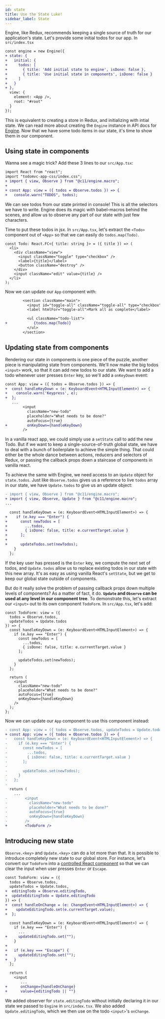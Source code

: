 ```yaml
---
id: state
title: Use the State Luke!
sidebar_label: State
---
```


Engine, like Redux, recommends keeping a single source of truth for our
application's state. Let's provide some initial todos for our app. In
`src/index.tsx`

```diff
const engine = new Engine({
+ state: {
+   initial: {
+     todos: [
+       { title: 'Add initial state to engine', isDone: false },
+       { title: 'Use initial state in components', isDone: false }
+     ]
+   }
+ },
  view: {
    element: <App />,
    root: "#root"
  }
});
```

This is equivalent to creating a store in Redux, and initializing with intial
state. We can read more about creating the `Engine` instance in API docs for
[Engine](/docs/api/engine). Now that we have some todo items in our state, it's time
to show them in our component.

## Using state in components

Wanna see a magic trick? Add these 3 lines to our `src/App.tsx`:

```diff
import React from "react";
import "todomvc-app-css/index.css";
+ import { view, Observe } from "@c11/engine.macro";
+
+ const App: view = ({ todos = Observe.todos }) => {
+   console.warn("TODOS", todos);
```

We can see todos from our state printed in console! This is all the selectors we
have to write. Engine does its magic with babel-macros behind the scenes, and
allow us to observe any part of our state with just few characters.

Time to put these todos in jsx. In `src/App.tsx`, let's extract the `<Todo>`
component out of `<App>` so that we can easily do `todos.map(Todo)`.

```tsx
const Todo: React.FC<{ title: string }> = ({ title }) => (
  <li>
    <div className="view">
      <input className="toggle" type="checkbox" />
      <label>{title}</label>
      <button className="destroy" />
    </div>
    <input className="edit" value={title} />
  </li>
);
```

Now we can update our `App` component with:

```diff
        <section className="main">
          <input id="toggle-all" className="toggle-all" type="checkbox" />
          <label htmlFor="toggle-all">Mark all as complete</label>

          <ul className="todo-list">
+            {todos.map(Todo)}
          </ul>
        </section>
```

## Updating state from components

Rendering our state in components is one piece of the puzzle, another piece is
manipulating state from components. We'll now make the big todos `<input>` work,
so that it can add new todos to our state. We want to add a todo whenever user
presses `Enter` key, so we'll add a `onKeyDown` event:

```diff
const App: view = ({ todos = Observe.todos }) => {
+  const handleKeyDown = (e: KeyboardEvent<HTMLInputElement>) => {
+    console.warn('Keypress', e);
+  };
   ...
        <input
          className="new-todo"
          placeholder="What needs to be done?"
          autoFocus={true}
+         onKeyDown={handleKeyDown}
        />
```

In a vanilla react app, we could simply use a `setState` call to add the new
Todo. But if we want to keep a single-source-of-truth global state, we have to
deal with a bunch of boilerplate to achieve the simple thing. That could either
be the whole dance between actions, reducers and selectors of Redux, or passing
the callback props down a staircase of components in vanilla react.

To achieve the same with Engine, we need access to an `Update` object for
`state.todos`. Just like `Observe.todos` gives us a reference to live `todos`
array in our state, we have `Update.todos` to give us an update object:

```diff
- import { view, Observe } from "@c11/engine.macro";
+ import { view, Observe, Update } from "@c11/engine.macro";
...

  const handleKeyDown = (e: KeyboardEvent<HTMLInputElement>) => {
+    if (e.key === "Enter") {
+      const newTodos = [
+        ...todos,
+        { isDone: false, title: e.currentTarget.value }
+      ];
+
+      updateTodos.set(newTodos);
    }
  };
```

If the key user has pressed is the `Enter` key, we compute the next set of
todos, and `Update.todos` allow us to replace existing todos in our state with
this new array. It's as easy as using vanilla React's `setState`, but we get to
keep our global state outside of components.

But do it really solve the problem of passing callback props down multiple
levels of components? As a matter of fact, it do. **`Update` and `Observe` can
be used at any level in our component tree**. To demonstrate this, let's extract
our `<input>` out to its own component `TodoForm`. In `src/App.tsx`, let's add:

```tsx
const TodoForm: view = ({
  todos = Observe.todos,
  updateTodos = Update.todos
}) => {
  const handleKeyDown = (e: KeyboardEvent<HTMLInputElement>) => {
    if (e.key === "Enter") {
      const newTodos = [
        ...todos,
        { isDone: false, title: e.currentTarget.value }
      ];

      updateTodos.set(newTodos);
    }
  };

  return (
    <input
      className="new-todo"
      placeholder="What needs to be done?"
      autoFocus={true}
      onKeyDown={handleKeyDown}
    />
  );
};
```

Now we can update our `App` component to use this component instead:

```diff
- const App: view = ({ todos = Observe.todos, updateTodos = Update.todos }) => {
+ const App: view = ({ todos = Observe.todos }) => {
-   const handleKeyDown = (e: KeyboardEvent<HTMLInputElement>) => {
-     if (e.key === "Enter") {
-       const newTodos = [
-         ...todos,
-         { isDone: false, title: e.currentTarget.value }
-       ];
-
-       updateTodos.set(newTodos);
-     }
-   };
-
  return (
    ...
-        <input
-          className="new-todo"
-          placeholder="What needs to be done?"
-          autoFocus={true}
-          onKeyDown={handleKeyDown}
-        />
+        <TodoForm />
```

## Introducing new state

`Observe.<key>` and `Update.<key>` can do a lot more than that. It is possible
to introduce completely new state to our global store. For instance, let's
convert our `TodoForm` into a [controlled React
component](https://reactjs.org/docs/forms.html#controlled-components) so that we
can clear the input when user presses `Enter` or `Escape`.

```diff
const TodoForm: view = ({
  todos = Observe.todos,
  updateTodos = Update.todos,
+  editingTodo = Observe.editingTodo,
+  updateEditingTodo = Update.editingTodo
}) => {
+  const handleOnChange = (e: ChangeEvent<HTMLInputElement>) => {
+    updateEditingTodo.set(e.currentTarget.value);
+  };

  const handleKeyDown = (e: KeyboardEvent<HTMLInputElement>) => {
    if (e.key === "Enter") {
      ...
+     updateEditingTodo.set("");
    }
+
+   if (e.key === "Escape") {
+     updateEditingTodo.set("");
+   }
  };

  return (
    <input
       ...
+      onChange={handleOnChange}
+      value={editingTodo || ""}
```

We added observer for `state.editingTodo` without initially declaring it in our
state we passed to `Engine` in `src/index.tsx`. We also added
`Update.editingTodo`, which we then use on the todo `<input>`'s `onChange`.

